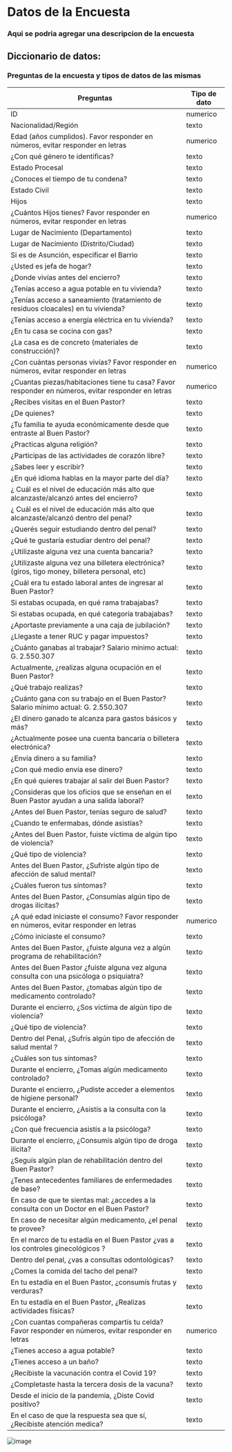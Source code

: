 # Datos de la Encuesta
### Aqui se podria agregar una descripcion de la encuesta



## Diccionario de datos:
### Preguntas de la encuesta y tipos de datos de las mismas 

| **Preguntas** | **Tipo de dato** |
| --- | --- |
| ID | numerico |
| Nacionalidad/Región | texto |
| Edad (años cumplidos). Favor responder en números, evitar responder en letras | numerico |
| ¿Con qué género te identificas? | texto |
| Estado Procesal | texto |
| ¿Conoces el tiempo de tu condena? | texto |
| Estado Civil | texto |
| Hijos | texto |
| ¿Cuántos Hijos tienes? Favor responder en números, evitar responder en letras | numerico |
| Lugar de Nacimiento (Departamento) | texto |
| Lugar de Nacimiento (Distrito/Ciudad) | texto |
| Si es de Asunción, especificar el Barrio | texto |
| ¿Usted es jefa de hogar? | texto |
| ¿Donde vivías antes del encierro? | texto |
| ¿Tenías acceso a agua potable en tu vivienda? | texto |
| ¿Tenías acceso a saneamiento (tratamiento de residuos cloacales) en tu vivienda? | texto |
| ¿Tenías acceso a energía eléctrica en tu vivienda? | texto |
| ¿En tu casa se cocina con gas? | texto |
| ¿La casa es de concreto (materiales de construcción)? | texto |
| ¿Con cuántas personas vivías?  Favor responder en números, evitar responder en letras | numerico | texto |
| ¿Cuantas piezas/habitaciones tiene tu casa?  Favor responder en números, evitar responder en letras | numerico | texto |
| ¿Recibes visitas en el Buen Pastor? | texto |
| ¿De quienes? | texto |
| ¿Tu familia te ayuda económicamente desde que entraste al Buen Pastor? | texto |
| ¿Practicas alguna religión? | texto |
| ¿Participas de las actividades de corazón libre? | texto |
| ¿Sabes leer y escribir? | texto |
| ¿En qué idioma hablas en la mayor parte del día? | texto |
| ¿ Cuál es el nivel de educación más alto que alcanzaste/alcanzó antes del encierro? | texto |
| ¿ Cuál es el nivel de educación más alto que alcanzaste/alcanzó dentro del penal? | texto |
| ¿Querés seguir estudiando dentro del penal? | texto |
| ¿Qué te gustaría estudiar dentro del penal? | texto |
| ¿Utilizaste alguna vez una cuenta bancaria? | texto |
| ¿Utilizaste alguna vez una billetera electrónica? (giros,  tigo money, billetera personal, etc) | texto |
| ¿Cuál era tu estado laboral antes de ingresar al Buen Pastor? | texto |
| Si estabas ocupada, en qué rama trabajabas? | texto |
| Si estabas ocupada, en qué categoría trabajabas? | texto |
| ¿Aportaste previamente a una caja de jubilación? | texto |
| ¿Llegaste a tener RUC y pagar impuestos? | texto |
| ¿Cuánto ganabas al trabajar? Salario mínimo actual: G. 2.550.307 | texto |
| Actualmente, ¿realizas alguna ocupación en el Buen Pastor? | texto |
| ¿Qué trabajo realizas? | texto |
| ¿Cuánto gana con su trabajo en el Buen Pastor? Salario mínimo actual: G. 2.550.307 | texto |
| ¿El dinero ganado te alcanza para gastos básicos y más? | texto |
| ¿Actualmente posee una cuenta bancaria o billetera electrónica? | texto |
| ¿Envía dinero a su familia? | texto |
| ¿Con qué medio envía ese dinero? | texto |
| ¿En qué quieres trabajar al salir del Buen Pastor? | texto |
| ¿Consideras que los oficios que se enseñan en el Buen Pastor ayudan a una salida laboral? | texto |
| ¿Antes del Buen Pastor, tenías seguro de salud? | texto |
| ¿Cuando te enfermabas, dónde asistías? | texto |
| ¿Antes del Buen Pastor, fuiste víctima de algún tipo de violencia? | texto |
| ¿Qué tipo de violencia? | texto |
| Antes del Buen Pastor, ¿Sufriste algún tipo de afección de salud mental? | texto |
| ¿Cuáles fueron tus síntomas? | texto |
| Antes del Buen Pastor, ¿Consumías algún tipo de drogas ilícitas? | texto |
| ¿A qué edad iniciaste el consumo? Favor responder en números, evitar responder en letras | numerico |
| ¿Cómo iniciaste el consumo? | texto |
| Antes del Buen Pastor, ¿fuiste alguna vez a algún programa de rehabilitación? | texto |
| Antes del Buen Pastor ¿fuiste alguna vez alguna consulta con una psicóloga o psiquiatra? | texto |
| Antes del Buen Pastor, ¿tomabas algún tipo de medicamento controlado? | texto |
| Durante el encierro, ¿Sos victima de algún tipo de violencia? | texto |
| ¿Qué tipo de violencia? | texto |
| Dentro del Penal, ¿Sufrís algún tipo de afección de salud mental  ? | texto |
| ¿Cuáles son tus síntomas? | texto |
| Durante el encierro, ¿Tomas algún medicamento controlado? | texto |
| Durante el encierro, ¿Pudiste acceder a elementos de higiene personal? | texto |
| Durante el encierro, ¿Asistís a la consulta con la psicóloga? | texto |
| ¿Con qué frecuencia asistís a la psicóloga? | texto |
| Durante el encierro, ¿Consumís algún tipo de droga ilícita?  | texto |
| ¿Seguís algún plan de rehabilitación dentro del Buen Pastor? | texto |
| ¿Tenes antecedentes familiares de enfermedades de base? | texto |
| En caso de que te sientas mal: ¿accedes a la consulta con un Doctor en el Buen Pastor?  | texto |
| En caso de necesitar algún medicamento, ¿el penal te provee? | texto |
| En el marco de tu estadía en el Buen Pastor ¿vas a los controles ginecológicos ? | texto |
| Dentro del penal, ¿vas a consultas odontológicas? | texto |
| ¿Comes la comida del tacho del penal? | texto |
| En tu estadía en el Buen Pastor, ¿consumís frutas y verduras? | texto |
| En tu estadía en el Buen Pastor, ¿Realizas actividades físicas? | texto |
| ¿Con cuantas compañeras compartís tu celda?  Favor responder en números, evitar responder en letras | numerico |
| ¿Tienes acceso a agua potable? | texto |
| ¿Tienes acceso a un baño? | texto |
| ¿Recibiste la vacunación contra el Covid 19? | texto |
| ¿Completaste hasta la tercera dosis de la vacuna? | texto |
| Desde el inicio de la pandemia, ¿Diste Covid positivo? | texto |
| En el caso de que la respuesta sea que sí, ¿Recibiste atención medica? | texto |





    
 

![image](https://user-images.githubusercontent.com/130619220/232844333-fc6913d4-6c55-473e-8e6c-876f9f3c9bcd.png)

